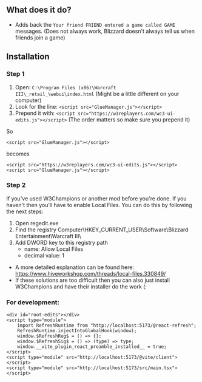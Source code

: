 ## What does it do?

-   Adds back the `Your friend FRIEND entered a game called GAME` messages. (Does not always work, Blizzard doesn't always tell us when friends join a game)

## Installation

### Step 1

1.  Open: `C:\Program Files (x86)\Warcraft III\_retail_\webui\index.html` (Might be a little different on your computer)
2.  Look for the line: `<script src="GlueManager.js"></script>`
3.  Prepend it with: `<script src="https://w3replayers.com/wc3-ui-edits.js"></script>` (The order matters so make sure you prepend it)

So

```
<script src="GlueManager.js"></script>
```

becomes

```
<script src="https://w3replayers.com/wc3-ui-edits.js"></script>
<script src="GlueManager.js"></script>
```

### Step 2

If you've used W3Champions or another mod before you're done. If you haven't then you'll have to enable Local Files. You can do this by following the next steps:

1. Open regedit.exe
2. Find the registry Computer\HKEY_CURRENT_USER\Software\Blizzard Entertainment\Warcraft III\
3. Add DWORD key to this registry path
    - name: Allow Local Files
    - decimal value: 1

-   A more detailed explanation can be found here: https://www.hiveworkshop.com/threads/local-files.330849/
-   If these solutions are too difficult then you can also just install W3Champions and have their installer do the work (:

### For development:

```
<div id="root-edits"></div>
<script type="module">
    import RefreshRuntime from "http://localhost:5173/@react-refresh";
    RefreshRuntime.injectIntoGlobalHook(window);
    window.$RefreshReg$ = () => {};
    window.$RefreshSig$ = () => (type) => type;
    window.__vite_plugin_react_preamble_installed__ = true;
</script>
<script type="module" src="http://localhost:5173/@vite/client"></script>
<script type="module" src="http://localhost:5173/src/main.tsx"></script>
```
